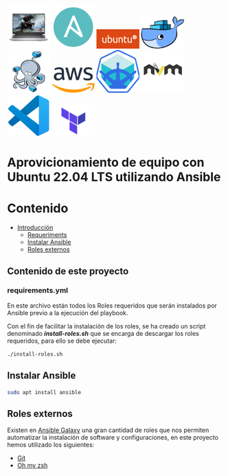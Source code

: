 <img src="images/dell-g15-5515-ryzen-edition.png" width="100px" alt="Dell G15 5515 Ryzen">
<img src="images/ansible-logo.png" width="100px">
<img src="images/ubuntu-logo14.png" width="100px">
<img src="images/docker.png" width="100px">
<img src="images/docker-compose-logo.png" width="100px">
<img src="images/Amazon_Web_Services_Logo.png" width="100px">
<img src="images/minikube-logo-mini.png" width="100px">
<img src="images/nvm.png" width="100px">
<img src="images/vsc.png" width="100px">
<img src="images/terraform.png" width="100px">

# Aprovicionamiento de equipo con Ubuntu 22.04 LTS utilizando Ansible

# Contenido

* [Introducción](#introducción)
  * [Requeriments](#requirementsyml)
  * [Instalar Ansible](#instalar-ansible)
  * [Roles externos](#roles-externos)

## Contenido de este proyecto

### requirements.yml
En este archivo están todos los Roles requeridos que serán instalados por Ansible previo a la ejecución del playbook.

Con el fin de facilitar la instalación de los roles, se ha creado un script denominado ***install-roles.sh*** que se encarga de descargar los roles requeridos, para ello se debe ejecutar:

~~~sh
./install-roles.sh
~~~

## Instalar Ansible

~~~sh
sudo apt install ansible
~~~

## Roles externos

Existen en [Ansible Galaxy][ansible galaxy] una gran cantidad de roles que nos permiten automatizar la instalación de software y configuraciones, en este proyecto hemos utilizado los siguientes:

* [Git](https://galaxy.ansible.com/geerlingguy/git)
* [Oh my zsh](https://galaxy.ansible.com/gantsign/oh-my-zsh)

[ansible galaxy]:https://galaxy.ansible.com/
